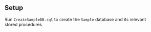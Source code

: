 ## Setup
Run `CreateSampleDB.sql` to create the `Sample` database and its relevant stored procedures